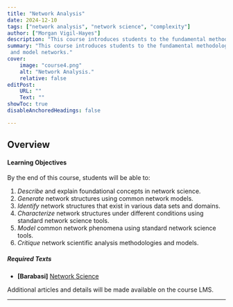 ```yaml
---
title: "Network Analysis" 
date: 2024-12-10
tags: ["network analysis", "network science", "complexity"]
author: ["Morgan Vigil-Hayes"]
description: "This course introduces students to the fundamental methodologies used to understand and frame complex systems and networks; characterize networks using a variety of metrics and methodologies; and model networks. The course introduces students from a range of disciplines to applications of network analysis into a variety of domain spaces, including social networking, epidemiology, and infrastructure."
summary: "This course introduces students to the fundamental methodologies used to understand and frame complex systems and networks; characterize networks using a variety of metrics and methodologies;
 and model networks."
cover:
    image: "course4.png"
    alt: "Network Analysis."
    relative: false
editPost:
    URL: ""
    Text: ""
showToc: true
disableAnchoredHeadings: false

---
```


## Overview



#### Learning Objectives
By the end of this course, students will be able to:

1. _Describe_ and explain foundational concepts in network science.
2. _Generate_ network structures using common network models.
3. _Identify_ network structures that exist in various data sets and domains.
4. _Characterize_ network structures under different conditions using standard network science tools.
5. _Model_ common network phenomena using standard network science tools.
6. _Critique_ network scientific analysis methodologies and models.

##### Required Texts
+ **[Barabasi]** [Network Science](https://networksciencebook.com/)


Additional articles and details will be made available on the course LMS.

---


